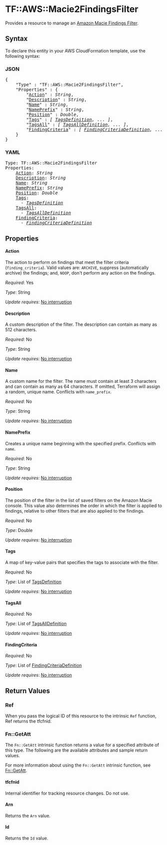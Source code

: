 # TF::AWS::Macie2FindingsFilter

Provides a resource to manage an [Amazon Macie Findings Filter](https://docs.aws.amazon.com/macie/latest/APIReference/findingsfilters-id.html).

## Syntax

To declare this entity in your AWS CloudFormation template, use the following syntax:

### JSON

<pre>
{
    "Type" : "TF::AWS::Macie2FindingsFilter",
    "Properties" : {
        "<a href="#action" title="Action">Action</a>" : <i>String</i>,
        "<a href="#description" title="Description">Description</a>" : <i>String</i>,
        "<a href="#name" title="Name">Name</a>" : <i>String</i>,
        "<a href="#nameprefix" title="NamePrefix">NamePrefix</a>" : <i>String</i>,
        "<a href="#position" title="Position">Position</a>" : <i>Double</i>,
        "<a href="#tags" title="Tags">Tags</a>" : <i>[ <a href="tagsdefinition.md">TagsDefinition</a>, ... ]</i>,
        "<a href="#tagsall" title="TagsAll">TagsAll</a>" : <i>[ <a href="tagsalldefinition.md">TagsAllDefinition</a>, ... ]</i>,
        "<a href="#findingcriteria" title="FindingCriteria">FindingCriteria</a>" : <i>[ <a href="findingcriteriadefinition.md">FindingCriteriaDefinition</a>, ... ]</i>
    }
}
</pre>

### YAML

<pre>
Type: TF::AWS::Macie2FindingsFilter
Properties:
    <a href="#action" title="Action">Action</a>: <i>String</i>
    <a href="#description" title="Description">Description</a>: <i>String</i>
    <a href="#name" title="Name">Name</a>: <i>String</i>
    <a href="#nameprefix" title="NamePrefix">NamePrefix</a>: <i>String</i>
    <a href="#position" title="Position">Position</a>: <i>Double</i>
    <a href="#tags" title="Tags">Tags</a>: <i>
      - <a href="tagsdefinition.md">TagsDefinition</a></i>
    <a href="#tagsall" title="TagsAll">TagsAll</a>: <i>
      - <a href="tagsalldefinition.md">TagsAllDefinition</a></i>
    <a href="#findingcriteria" title="FindingCriteria">FindingCriteria</a>: <i>
      - <a href="findingcriteriadefinition.md">FindingCriteriaDefinition</a></i>
</pre>

## Properties

#### Action

The action to perform on findings that meet the filter criteria (`finding_criteria`). Valid values are: `ARCHIVE`, suppress (automatically archive) the findings; and, `NOOP`, don't perform any action on the findings.

_Required_: Yes

_Type_: String

_Update requires_: [No interruption](https://docs.aws.amazon.com/AWSCloudFormation/latest/UserGuide/using-cfn-updating-stacks-update-behaviors.html#update-no-interrupt)

#### Description

A custom description of the filter. The description can contain as many as 512 characters.

_Required_: No

_Type_: String

_Update requires_: [No interruption](https://docs.aws.amazon.com/AWSCloudFormation/latest/UserGuide/using-cfn-updating-stacks-update-behaviors.html#update-no-interrupt)

#### Name

A custom name for the filter. The name must contain at least 3 characters and can contain as many as 64 characters. If omitted, Terraform will assign a random, unique name. Conflicts with `name_prefix`.

_Required_: No

_Type_: String

_Update requires_: [No interruption](https://docs.aws.amazon.com/AWSCloudFormation/latest/UserGuide/using-cfn-updating-stacks-update-behaviors.html#update-no-interrupt)

#### NamePrefix

Creates a unique name beginning with the specified prefix. Conflicts with `name`.

_Required_: No

_Type_: String

_Update requires_: [No interruption](https://docs.aws.amazon.com/AWSCloudFormation/latest/UserGuide/using-cfn-updating-stacks-update-behaviors.html#update-no-interrupt)

#### Position

The position of the filter in the list of saved filters on the Amazon Macie console. This value also determines the order in which the filter is applied to findings, relative to other filters that are also applied to the findings.

_Required_: No

_Type_: Double

_Update requires_: [No interruption](https://docs.aws.amazon.com/AWSCloudFormation/latest/UserGuide/using-cfn-updating-stacks-update-behaviors.html#update-no-interrupt)

#### Tags

A map of key-value pairs that specifies the tags to associate with the filter.

_Required_: No

_Type_: List of <a href="tagsdefinition.md">TagsDefinition</a>

_Update requires_: [No interruption](https://docs.aws.amazon.com/AWSCloudFormation/latest/UserGuide/using-cfn-updating-stacks-update-behaviors.html#update-no-interrupt)

#### TagsAll

_Required_: No

_Type_: List of <a href="tagsalldefinition.md">TagsAllDefinition</a>

_Update requires_: [No interruption](https://docs.aws.amazon.com/AWSCloudFormation/latest/UserGuide/using-cfn-updating-stacks-update-behaviors.html#update-no-interrupt)

#### FindingCriteria

_Required_: No

_Type_: List of <a href="findingcriteriadefinition.md">FindingCriteriaDefinition</a>

_Update requires_: [No interruption](https://docs.aws.amazon.com/AWSCloudFormation/latest/UserGuide/using-cfn-updating-stacks-update-behaviors.html#update-no-interrupt)

## Return Values

### Ref

When you pass the logical ID of this resource to the intrinsic `Ref` function, Ref returns the tfcfnid.

### Fn::GetAtt

The `Fn::GetAtt` intrinsic function returns a value for a specified attribute of this type. The following are the available attributes and sample return values.

For more information about using the `Fn::GetAtt` intrinsic function, see [Fn::GetAtt](https://docs.aws.amazon.com/AWSCloudFormation/latest/UserGuide/intrinsic-function-reference-getatt.html).

#### tfcfnid

Internal identifier for tracking resource changes. Do not use.

#### Arn

Returns the <code>Arn</code> value.

#### Id

Returns the <code>Id</code> value.

